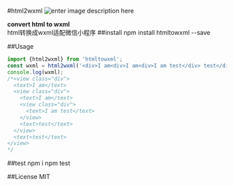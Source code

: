 #html2wxml
![enter image description here](https://api.travis-ci.org/jayZOU/html2wxml.svg?branch=master)

**convert html to wxml**  
html转换成wxml适配微信小程序
##install
  npm install htmltowxml --save

##Usage
```javascript
import {html2wxml} from 'htmltowxml';
const wxml = html2wxml('<div>I am<div>I am<div>I am test</div> test</div> test</div>');
console.log(wxml);
/*<view class="div">
  <text>I am</text>
  <view class="div">
    <text>I am</text>
    <view class="div">
      <text>I am test</text>
    </view>
    <text>test</text>
  </view>
  <text>test</text>
</view>
*/
```

##test
  npm i
  npm test

##License
MIT


